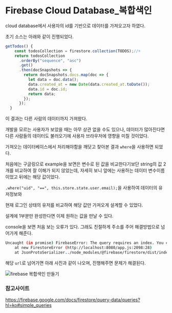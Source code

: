 # Firebase Cloud Database_복합색인

cloud database에서 사용자의 id를 기반으로 데이터를 가져오고자 하였다.

초기 소스는 아래와 같이 진행되었다.

```js
getTodos() {
    const todosCollection = firestore.collection(TODOS);//+
    return todosCollection
      .orderBy("sequence", "asc")
      .get()
      .then(docSnapshots => {
        return docSnapshots.docs.map(doc => {
          let data = doc.data();
          data.created_at = new Date(data.created_at.toDate());
          data.id = doc.id;
          return data;
        });
      });
  }
```

이 결과는 다른 사람의 데이터까지 가져왔다.

개발을 모르는 사용자가 보았을 때는 아무 상관 없을 수도 있으나, 데이터가 많아진다면 다른 사람들의 데이터도 불러오기에 사용자 브라우저에 영향을 미칠 것이었다.

가져오는 데이터베이스에서 처리해야함을 깨닷고 찾아본 결과 `where`을 사용하면 되었다.

처음에는 구글링으로 example을 보면은 변수로 된 값을 비교한다기보단 string의 값 2개를 비교하여 잘 이해가 되지 않았는데, 자세히 보니 앞에는 사용하는 데이터 변수이름이었고 뒤에는 해당 값이었다.

`.where("uid", "==", this.store.state.user.email);`을 사용하여 데이터의 유저정보와 

현재 로그인 상태의 유저를 비교하여 해당 값만 가져오게 설계할 수 있었다.



설계에 1부분만 완성한다면 이제 원하는 값을 만날 수 있다.

console을 보면 처음 보는 오류가 있다. 그래도 친절하게 주소를 주어 해결방법으로 넘어가게 해준다.



```bash
Uncaught (in promise) FirebaseError: The query requires an index. You can create it here: https://console.firebase.google.com/project/project_id/database/firestore/indexes?create_composite=...
    at new FirestoreError (http://localhost:8080/app.js:2098:28)
    at JsonProtoSerializer../node_modules/@firebase/firestore/dist/index.cjs.js.JsonProtoSerializer.fromRpcStatus (http://localhost:8080/app.js:7608:16)
```

해당 `url`로 넘어가면 아래 사진과 같이 나오며, 진행해주면 문제가 해결된다.



![firebase 복합색인 만들기](/image/firebase_cloud_error01_jtj0525.PNG)



### 참고사이트

https://firebase.google.com/docs/firestore/query-data/queries?hl=ko#simple_queries